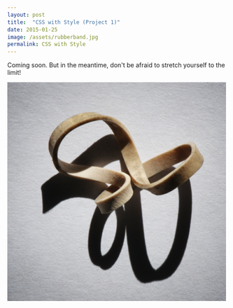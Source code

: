 ```yaml
---
layout: post
title:  "CSS with Style (Project 1)" 
date: 2015-01-25
image: /assets/rubberband.jpg
permalink: CSS with Style
---
```


Coming soon. But in the meantime, don't be afraid to stretch yourself to the limit!

<img src="assets/images/images-blog-one/rubberband.jpg" width="500" height="500" />

